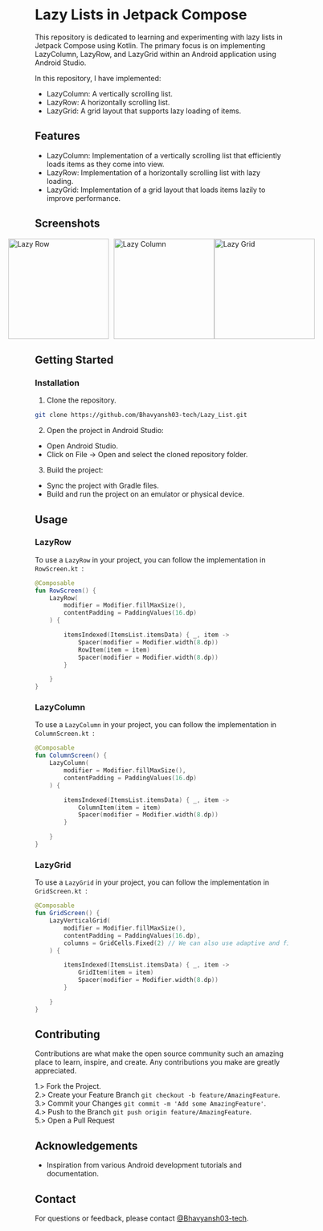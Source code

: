 # Lazy Lists in Jetpack Compose

This repository is dedicated to learning and experimenting with lazy lists in Jetpack Compose using Kotlin. The primary focus is on implementing LazyColumn, LazyRow, and LazyGrid within an Android application using Android Studio.

In this repository, I have implemented:

- LazyColumn: A vertically scrolling list.
- LazyRow: A horizontally scrolling list.
- LazyGrid: A grid layout that supports lazy loading of items.

## Features

- LazyColumn: Implementation of a vertically scrolling list that efficiently loads items as they come into view.
- LazyRow: Implementation of a horizontally scrolling list with lazy loading.
- LazyGrid: Implementation of a grid layout that loads items lazily to improve performance.

## Screenshots

<div style="display: flex; justify-content: center; align-items: center;">
    <img src="https://github.com/Bhavyansh03-tech/Lazy_List/assets/96388594/054180dd-ade6-4af1-bae5-d673310d774f" alt="Lazy Row" style="width: 200px; height: auto; margin-right: 10px;">
    <img src="https://github.com/Bhavyansh03-tech/Lazy_List/assets/96388594/f567feb0-b9a7-4c9f-af75-dfe3a86cd1b9" alt="Lazy Column" style="width: 200px; height: auto;">
  <img src="https://github.com/Bhavyansh03-tech/Lazy_List/assets/96388594/4dbdee67-b295-4543-b5f8-6caa92244a2c" alt="Lazy Grid" style="width: 200px; height: auto;">
</div>


## Getting Started

### Installation

1. Clone the repository.

```bash
git clone https://github.com/Bhavyansh03-tech/Lazy_List.git
```

2. Open the project in Android Studio:
- Open Android Studio.
- Click on File -> Open and select the cloned repository folder.

3. Build the project:
- Sync the project with Gradle files.
- Build and run the project on an emulator or physical device.

## Usage

### LazyRow
To use a `LazyRow` in your project, you can follow the implementation in `RowScreen.kt
`:
```kotlin
@Composable
fun RowScreen() {
    LazyRow(
        modifier = Modifier.fillMaxSize(),
        contentPadding = PaddingValues(16.dp)
    ) {

        itemsIndexed(ItemsList.itemsData) { _, item ->
            Spacer(modifier = Modifier.width(8.dp))
            RowItem(item = item)
            Spacer(modifier = Modifier.width(8.dp))
        }

    }
}
```

### LazyColumn
To use a `LazyColumn` in your project, you can follow the implementation in `ColumnScreen.kt
`:
```kotlin
@Composable
fun ColumnScreen() {
    LazyColumn(
        modifier = Modifier.fillMaxSize(),
        contentPadding = PaddingValues(16.dp)
    ) {

        itemsIndexed(ItemsList.itemsData) { _, item ->
            ColumnItem(item = item)
            Spacer(modifier = Modifier.width(8.dp))
        }

    }
}
```

### LazyGrid
To use a `LazyGrid` in your project, you can follow the implementation in `GridScreen.kt
`:
```kotlin
@Composable
fun GridScreen() {
    LazyVerticalGrid(
        modifier = Modifier.fillMaxSize(),
        contentPadding = PaddingValues(16.dp),
        columns = GridCells.Fixed(2) // We can also use adaptive and fixed size grid.
    ) {

        itemsIndexed(ItemsList.itemsData) { _, item ->
            GridItem(item = item)
            Spacer(modifier = Modifier.width(8.dp))
        }

    }
}
```


## Contributing

Contributions are what make the open source community such an amazing place to learn, inspire, and create. Any contributions you make are greatly appreciated.

1.> Fork the Project.\
2.> Create your Feature Branch `git checkout -b feature/AmazingFeature`.\
3.> Commit your Changes `git commit -m 'Add some AmazingFeature'`.\
4.> Push to the Branch `git push origin feature/AmazingFeature`.\
5.> Open a Pull Request

## Acknowledgements

- Inspiration from various Android development tutorials and documentation.
## Contact

For questions or feedback, please contact [@Bhavyansh03-tech](https://github.com/Bhavyansh03-tech).
